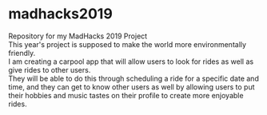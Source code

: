 # madhacks2019
Repository for my MadHacks 2019 Project  
This year's project is supposed to make the world more environmentally friendly.  
I am creating a carpool app that will allow users to look for rides as well as give rides to other users.  
They will be able to do this through scheduling a ride for a specific date and time, and they can get to know other users as well by allowing users to put their hobbies and music tastes on their profile to create more enjoyable rides.  

